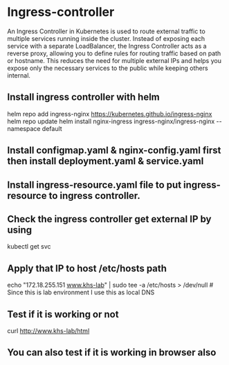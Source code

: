 # Ingress-controller
An Ingress Controller in Kubernetes is used to route external traffic to multiple services running inside the cluster. Instead of exposing each service with a separate LoadBalancer, the Ingress Controller acts as a reverse proxy, allowing you to define rules for routing traffic based on path or hostname. This reduces the need for multiple external IPs and helps you expose only the necessary services to the public while keeping others internal.

## Install ingress controller with helm
helm repo add ingress-nginx https://kubernetes.github.io/ingress-nginx
helm repo update
helm install nginx-ingress ingress-nginx/ingress-nginx --namespace default

## Install configmap.yaml & nginx-config.yaml first then install deployment.yaml & service.yaml
## Install ingress-resource.yaml file to put ingress-resource to ingress controller.
## Check the ingress controller get external IP by using
kubectl get svc

## Apply that IP to host /etc/hosts path
echo "172.18.255.151 www.khs-lab" | sudo tee -a /etc/hosts > /dev/null  # Since this is lab environment I use this as local DNS

## Test if it is working or not
curl http://www.khs-lab/html

## You can also test if it is working in browser also
